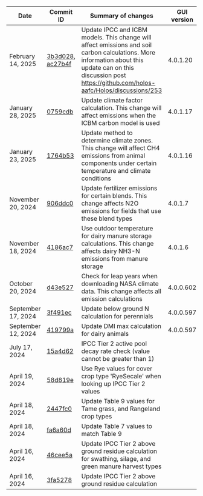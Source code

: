 | Date | Commit ID | Summary of changes | GUI version |
| -------- | ------- | ------- | ------- |
| February 14, 2025 | [3b3d028](https://github.com/holos-aafc/Holos/commit/2aad31804071235e6cce12d1cff890a233b3d028), [ac27b4f](https://github.com/holos-aafc/Holos/commit/e85d134e32318c8f83a8ea58321b92613ac27b4f) | Update IPCC and ICBM models. This change will affect emissions and soil carbon calculations. More information about this update can on this discussion post https://github.com/holos-aafc/Holos/discussions/253 | 4.0.1.20 | 
| January 28, 2025 | [0759cdb](https://github.com/holos-aafc/Holos/commit/f184abb9830c4a3aa789f11656e1a2e450759cdb) | Update climate factor calculation. This change will affect emissions when the ICBM carbon model is used | 4.0.1.17 | 
| January 23, 2025 | [1764b53](https://github.com/holos-aafc/Holos/commit/e6e79c3185b68999eaea1e68dbf77c89d1764b53) | Update method to determine climate zones. This change will affect CH4 emissions from animal components under certain temperature and climate conditions | 4.0.1.16 | 
| November 20, 2024 | [906ddc0](https://github.com/holos-aafc/Holos/pull/208/commits/906ddc0fb3f66bf7aa3c474f663f19653811af86) | Update fertilizer emissions for certain blends. This change affects N2O emissions for fields that use these blend types | 4.0.1.7 | 
| November 18, 2024 | [4186ac7](https://github.com/holos-aafc/Holos/commit/4186ac7f3e851db8f7ff73ebdd6e244d5a714d74) | Use outdoor temperature for dairy manure storage calculations. This change affects dairy NH3-N emissions from manure storage | 4.0.1.6 | 
| October 20, 2024 | [d43e527](https://github.com/holos-aafc/Holos/commit/d43e5273514f39b9a7a35277a6731e30dcbb5c2d) | Check for leap years when downloading NASA climate data. This change affects all emission calculations | 4.0.0.602 | 
| September 17, 2024 | [3f491ec](https://github.com/holos-aafc/Holos/commit/3f491ec246f287a9d7cdeee15f1cd4e8ee2e84d7) | Update below ground N calculation for perennials | 4.0.0.597 | 
| September 12, 2024 | [419799a](https://github.com/holos-aafc/Holos/commit/419799ae1dc1ae4eedb3e6019d32f84f3fab3708) | Update DMI max calculation for dairy animals | 4.0.0.597 |
| July 17, 2024 | [15a4d62](https://github.com/holos-aafc/Holos/commit/15a4d6237226b86242c4d2a1899de8939022c8fd) | IPCC Tier 2 active pool decay rate check (value cannot be greater than 1) ||
| April 19, 2024 | [58d819e](https://github.com/holos-aafc/Holos/commit/58d819e6275ec9fa8ed40f5a3d759c3e521f225f) | Use Rye values for cover crop type 'RyeSecale' when looking up IPCC Tier 2 values ||
| April 18, 2024 | [2447fc0](https://github.com/holos-aafc/Holos/commit/2447fc0f16a37a7a7dcdcc55b516a2f466a4a08f) | Update Table 9 values for Tame grass, and Rangeland crop types ||
| April 18, 2024 | [fa6a60d](https://github.com/holos-aafc/Holos/commit/fa6a60deff7174f964ce56e76410221e8005f427) | Update Table 7 values to match Table 9 ||
| April 16, 2024 | [46cee5a](https://github.com/holos-aafc/Holos/commit/46cee5aa16e17311cdf87a652374dd1b50b2866f) | Update IPCC Tier 2 above ground residue calculation for swathing, silage, and green manure harvest types ||
| April 16, 2024 | [3fa5278](https://github.com/holos-aafc/Holos/commit/3fa527894e1e805b190a2480be8decf687d05b27) | Update IPCC Tier 2 above ground residue calculation ||
